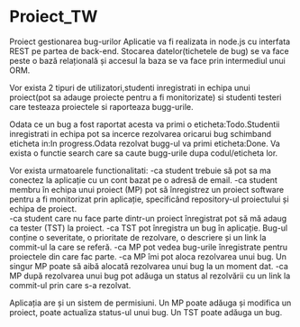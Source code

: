 # Proiect_TW
Proiect gestionarea bug-urilor
Aplicatie va fi realizata in node.js cu interfata REST pe partea de back-end. Stocarea datelor(tichetele de bug)
se va face peste o bază relațională și accesul la baza se va face prin intermediul unui ORM.

Vor exista 2 tipuri de utilizatori,studenti inregistrati in echipa unui proiect(pot sa adauge proiecte pentru a fi
 monitorizate) si studenti testeri care testeaza proiectele si raporteaza bugg-urile.

Odata ce un bug a fost raportat acesta va primi o eticheta:Todo.Studentii inregistrati in echipa pot sa incerce
rezolvarea oricarui bug schimband eticheta in:In progress.Odata rezolvat bugg-ul va primi eticheta:Done. 
Va exista o functie search care sa caute bugg-urile dupa codul/eticheta lor.

Vor exista urmatoarele functionalitati: -ca student trebuie să pot sa ma conectez la aplicație cu un cont bazat pe o adresă de email.
										-ca student membru în echipa unui proiect (MP) pot să înregistrez un proiect software pentru a fi monitorizat prin aplicație, specificând repository-ul proiectului și echipa de proiect. 		
										-ca student care nu face parte dintr-un proiect înregistrat pot să mă adaug ca tester (TST) la proiect. 
										-ca TST pot înregistra un bug în aplicație. Bug-ul conține o severitate, o prioritate de rezolvare, o descriere și un link la commit-ul la care se referă. 
										-ca MP pot vedea bug-urile înregistrate pentru proiectele din care fac parte. 
										-ca MP îmi pot aloca rezolvarea unui bug. Un singur MP poate să aibă alocată rezolvarea unui bug la un moment dat. 
										-ca MP după rezolvarea unui bug pot adăuga un status al rezolvării cu un link la commit-ul prin care s-a rezolvat. 

Aplicația are și un sistem de permisiuni. Un MP poate adăuga și modifica un proiect, poate actualiza status-ul unui bug. Un TST poate adăuga un bug.
 
